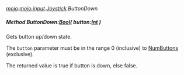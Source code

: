 _[mojo](../../modules/mojo/mojo-module.md):[mojo.input](../../modules/mojo/mojo-input.md).[Joystick](../../modules/mojo/mojo-input-joystick.md).ButtonDown_
##### Method ButtonDown:[Bool](../../modules/wonkey/wonkey-types-bool.md)( button:[Int](../../modules/wonkey/wonkey-types-int.md) )
Gets button up/down state.

The `button` parameter must be in the range 0 (inclusive) to [NumButtons](mojo-input-joystick-numbuttons.md) (exclusive).

The returned value is true if button is down, else false.
